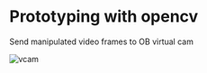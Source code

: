 # Prototyping with opencv

Send manipulated video frames to OB virtual cam

![vcam](https://github.com/user-attachments/assets/403c5e90-78d8-4cc3-a733-b6a4c1a71f4b)
